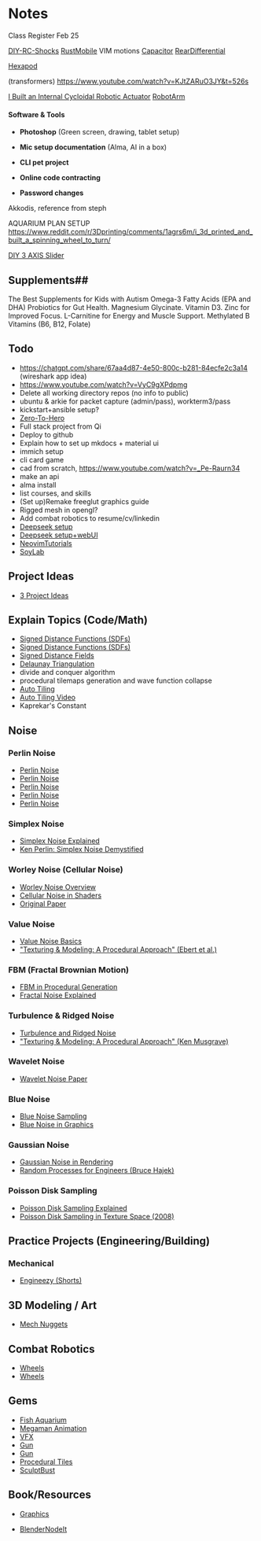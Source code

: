 # Notes

Class Register Feb 25

[DIY-RC-Shocks](https://www.youtube.com/watch?v=cT1ZQZvnCDc)
[RustMobile](https://www.rustmobile.com/?utm_source=antidote&utm_medium=google&utm_campaign=pmax&gad_source=1&gclid=CjwKCAiAqrG9BhAVEiwAaPu5zgAYFkyDInO9Q7eYQ0q3LccCv8Ue-uxhJKT6dQyJZOXuFfzN-74DuRoCUCIQAvD_BwE)
VIM motions
[Capacitor](https://www.youtube.com/shorts/MuHcbTuCCWE)
[RearDifferential](https://www.youtube.com/shorts/vpbhvxAM0io)

[Hexapod](https://www.youtube.com/watch?v=IAX3vwjZ4m4)

(transformers)
https://www.youtube.com/watch?v=KJtZARuO3JY&t=526s

[I Built an Internal Cycloidal Robotic Actuator](https://www.youtube.com/watch?v=GakFB8Tdd98)
[RobotArm](https://www.youtube.com/shorts/O0qlNowndRw)

#### **Software & Tools**  
- **Photoshop** (Green screen, drawing, tablet setup)  
- **Mic setup documentation** (Alma, AI in a box)  

- **CLI pet project**  
- **Online code contracting**  

- **Password changes**  

Akkodis, reference from steph 

AQUARIUM PLAN SETUP https://www.reddit.com/r/3Dprinting/comments/1agrs6m/i_3d_printed_and_built_a_spinning_wheel_to_turn/ 

[DIY 3 AXIS Slider](https://www.youtube.com/watch?v=IBZoRFJd7Cw)

## Supplements##
The Best Supplements for Kids with Autism
Omega-3 Fatty Acids (EPA and DHA)
Probiotics for Gut Health.
Magnesium Glycinate.
Vitamin D3.
Zinc for Improved Focus.
L-Carnitine for Energy and Muscle Support.
Methylated B Vitamins (B6, B12, Folate)



## Todo
- https://chatgpt.com/share/67aa4d87-4e50-800c-b281-84ecfe2c3a14 (wireshark app idea)
- https://www.youtube.com/watch?v=VyC9gXPdpmg
- Delete all working directory repos (no info to public)
- ubuntu & arkie for packet capture (admin/pass), workterm3/pass
- kickstart+ansible setup?
- [Zero-To-Hero](https://www.youtube.com/@AbhishekVeeramalla)
- Full stack project from Qi
- Deploy to github
- Explain how to set up mkdocs + material ui
- immich setup
- cli card game
- cad from scratch, https://www.youtube.com/watch?v=_Pe-Raurn34
- make an api
- alma install
- list courses, and skills
- (Set up)Remake freeglut graphics guide
- Rigged mesh in opengl?
- Add combat robotics to resume/cv/linkedin
- [Deepseek setup](https://www.youtube.com/watch?v=rzMEieMXYFA)
- [Deepseek setup+webUI](https://www.youtube.com/watch?v=Lb5D892-2HY)
- [NeovimTutorials](https://www.youtube.com/shorts/9ZB42z8PocQ)
- [SoyLab](Course)

## Project Ideas
- [3 Project Ideas](https://www.youtube.com/watch?v=2cJIgWZhKgQ&t=608s)

## Explain Topics (Code/Math)
- [Signed Distance Functions (SDFs)](https://www.youtube.com/watch?v=BNZtUB7yhX4)
- [Signed Distance Functions (SDFs)](https://iquilezles.org/articles/distfunctions2d/)
- [Signed Distance Fields](https://www.youtube.com/watch?v=1b5hIMqz_wM)
- [Delaunay Triangulation](https://www.youtube.com/watch?v=GctAunEuHt4)
- divide and conquer algorithm
- procedural tilemaps generation and wave function collapse
- [Auto Tiling](assets/auto_tile_steps.png)
- [Auto Tiling Video](https://www.youtube.com/watch?v=qRtrj6Pua2A)
- Kaprekar's Constant

## Noise

### Perlin Noise
- [Perlin Noise](https://sighack.com/post/getting-creative-with-perlin-noise-fields)
- [Perlin Noise](https://www.youtube.com/watch?v=9B89kwHvTN4)
- [Perlin Noise](https://www.youtube.com/watch?v=MRNFcywkUSA)
- [Perlin Noise](https://medium.com/@yvanscher/playing-with-perlin-noise-generating-realistic-archipelagos-b59f004d8401)
- [Perlin Noise](https://chatgpt.com/share/678fea7b-91e4-800c-9e45-cac27c7a5d61)

### Simplex Noise
- [Simplex Noise Explained](https://www.youtube.com/watch?v=K_V6as9hO8o)
- [Ken Perlin: Simplex Noise Demystified](https://cs.nyu.edu/~perlin/paper/simplex.pdf)

### Worley Noise (Cellular Noise)
- [Worley Noise Overview](https://thebookofshaders.com/12/)
- [Cellular Noise in Shaders](https://www.youtube.com/watch?v=CGZRHJvJYIg)
- [Original Paper](https://www.worley.com/steve/worley_noise.pdf)

### Value Noise
- [Value Noise Basics](https://thebookofshaders.com/11/)
- ["Texturing & Modeling: A Procedural Approach" (Ebert et al.)](https://www.amazon.com/Texturing-Modeling-Procedural-Approach-Edition/dp/1558608486)

### FBM (Fractal Brownian Motion)
- [FBM in Procedural Generation](https://www.youtube.com/watch?v=Qf4dIN99e2w)
- [Fractal Noise Explained](https://www.scratchapixel.com/lessons/procedural-generation-virtual-worlds/procedural-patterns-noise-part-2/fractal-noise-fbm)

### Turbulence & Ridged Noise
- [Turbulence and Ridged Noise](https://www.iquilezles.org/www/articles/fbm/fbm.htm)
- ["Texturing & Modeling: A Procedural Approach" (Ken Musgrave)](https://www.amazon.com/Texturing-Modeling-Procedural-Approach-Edition/dp/1558608486)

### Wavelet Noise
- [Wavelet Noise Paper](https://www.cs.cornell.edu/~siggraph/2005/Papers/WaveletNoise.pdf)

### Blue Noise
- [Blue Noise Sampling](https://artis.imag.fr/~Gilles.Debunne/blue-noise-sampling/)
- [Blue Noise in Graphics](https://www.youtube.com/watch?v=6pMCOWK9Fmg)

### Gaussian Noise
- [Gaussian Noise in Rendering](https://www.youtube.com/watch?v=kC1rr-RZpW8)
- [Random Processes for Engineers (Bruce Hajek)](https://www.goodreads.com/book/show/27243399-random-processes-for-engineers)

### Poisson Disk Sampling
- [Poisson Disk Sampling Explained](https://www.youtube.com/watch?v=7jWwgcPOu-w)
- [Poisson Disk Sampling in Texture Space (2008)](https://people.cs.clemson.edu/~dhouse/courses/405/papers/poissondisk.pdf)


## Practice Projects (Engineering/Building)
### Mechanical
- [Engineezy (Shorts)](https://www.youtube.com/@Engineezy/shorts)

## 3D Modeling / Art

- [Mech Nuggets](assets/mech_nuggets.gif)

## Combat Robotics

- [Wheels](https://www.youtube.com/watch?v=x_onLCeXYJI)
- [Wheels](https://www.youtube.com/watch?v=U-_xxI6qvlg)

## Gems

- [Fish Aquarium](https://www.linkedin.com/posts/motionshape_indiedev-solodev-unity-activity-7277276833778204672-nrYu?utm_source=share&utm_medium=member_desktop)
- [Megaman Animation](https://www.linkedin.com/posts/motionshape_3danimation-blenderart-b3d-activity-7284911432012300288-7nZw?utm_source=share&utm_medium=member_desktop)
- [VFX](https://www.linkedin.com/posts/motionshape_3dart-digitalart-b3d-activity-7284841785179144192-DoWn?utm_source=share&utm_medium=member_desktop)
- [Gun](https://media.licdn.com/dms/image/v2/D4D22AQGslebUZk4fJQ/feedshare-shrink_800/B4DZPO99WHG0Ag-/0/1734344169860?e=1739404800&v=beta&t=wKRwcACya1TCQjqBf2mFpTsCZZqJusYGCREedRUY5R8)
- [Gun](https://www.artstation.com/cayde)
- [Procedural Tiles](https://www.youtube.com/shorts/1j_B8Ra3TY4)
- [SculptBust](https://www.youtube.com/watch?v=jqMog89uVSs)

## Book/Resources

- [Graphics](http://staff.ustc.edu.cn/~zhuang/hpg/books/Morgan_Kaufmann.Advanced%20Graphics%20Programming%20Using%20OpenGL(2005).pdf)

- [BlenderNodeIt](https://blendermarket.com/products/node-it)